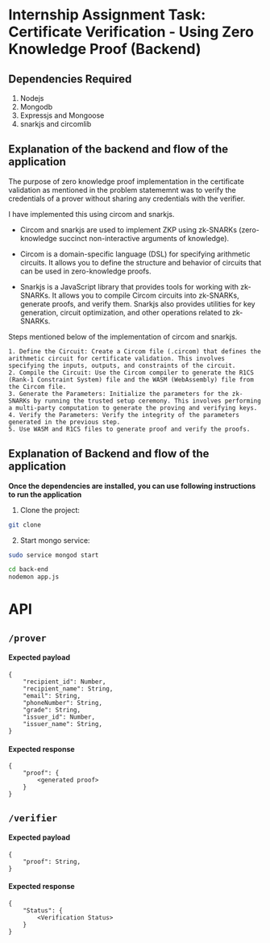 # Internship Assignment Task: Certificate Verification - Using Zero Knowledge Proof (Backend)

## Dependencies Required

1. Nodejs
2. Mongodb 
3. Expressjs and Mongoose
3. snarkjs and circomlib


## Explanation of the backend and flow of the application

The purpose of zero knowledge proof implementation in the certificate validation as mentioned in the problem statememnt was to verify the credentials of a prover without sharing any credentials with the verifier.

I have implemented this using circom and snarkjs. 

* Circom and snarkjs are used to implement ZKP using zk-SNARKs (zero-knowledge succinct non-interactive arguments of knowledge).

* Circom is a domain-specific language (DSL) for specifying arithmetic circuits. It allows you to define the structure and behavior of circuits that can be used in zero-knowledge proofs.

* Snarkjs is a JavaScript library that provides tools for working with zk-SNARKs. It allows you to compile Circom circuits into zk-SNARKs, generate proofs, and verify them. Snarkjs also provides utilities for key generation, circuit optimization, and other operations related to zk-SNARKs.

Steps mentioned below of the implementation of circom and snarkjs.

```
1. Define the Circuit: Create a Circom file (.circom) that defines the arithmetic circuit for certificate validation. This involves specifying the inputs, outputs, and constraints of the circuit.
2. Compile the Circuit: Use the Circom compiler to generate the R1CS (Rank-1 Constraint System) file and the WASM (WebAssembly) file from the Circom file.
3. Generate the Parameters: Initialize the parameters for the zk-SNARKs by running the trusted setup ceremony. This involves performing a multi-party computation to generate the proving and verifying keys.
4. Verify the Parameters: Verify the integrity of the parameters generated in the previous step.
5. Use WASM and R1CS files to generate proof and verify the proofs.
```

## Explanation of Backend and flow of the application

__Once the dependencies are installed, you can use following instructions to run the application__

1. Clone the project:

```sh
git clone 
```

2. Start mongo service:

```sh
sudo service mongod start
```


```sh
cd back-end
nodemon app.js
```
# API

## `/prover`
#### Expected payload
    {
        "recipient_id": Number,
        "recipient_name": String,
        "email": String,
        "phoneNumber": String,
        "grade": String,
        "issuer_id": Number,
        "issuer_name": String,
    }
#### Expected response
    {
	    "proof": {
            <generated proof>
        }
    }

## `/verifier`
#### Expected payload
    {
        "proof": String,
    }
#### Expected response
    {
	    "Status": {
            <Verification Status>
        }
    }
